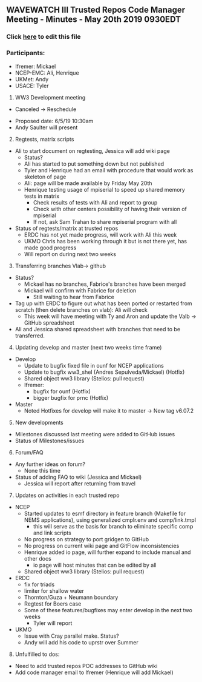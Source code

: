 ## WAVEWATCH III Trusted Repos Code Manager Meeting - Minutes - May 20th 2019 0930EDT

### Click [here](https://github.com/NOAA-EMC/WW3/edit/gh-pages/repoadmin/9773878d237ad1f0b31f1354f3b87239c0805fba/Minutes_20190520/index.md) to edit this file 

### Participants:
- Ifremer: Mickael
- NCEP-EMC: Ali, Henrique
- UKMet: Andy
- USACE: Tyler

1. WW3 Development meeting
- Canceled → Reschedule
 + Proposed date: 6/5/19 10:30am
 + Andy Saulter will present

2. Regtests, matrix scripts
- Ali to start document on regtesting, Jessica will add wiki page
  + Status?
  + Ali has started to put something down but not published
  + Tyler and Henrique had an email with procedure that would work as skeleton of page
  + Ali: page will be made available by Friday May 20th
  + Henrique testing usage of mpiserial to speed up shared memory tests in matrix
    * Check results of tests with Ali and report to group
    * Check with other centers possibility of having their version of mpiserial
    * If not, ask Sam Trahan to share mpiserial program with all
- Status of regtests/matrix at trusted repos
  + ERDC has not yet made progress, will work with Ali this week
  + UKMO Chris has been working through it but is not there yet, has made good progress
  + Will report on during next two weeks

3. Transferring branches Vlab-> github 
- Status?
  + Mickael has no branches, Fabrice's branches have been merged 
  + Mickael will confirm with Fabrice for deletion
    * Still waiting to hear from Fabrice
- Tag up with ERDC to figure out what has been ported or restarted from scratch (then delete branches on vlab): Ali will check
  + This week will have meeting with Ty and Aron and update the Valb → GitHub spreadsheet
- Ali and Jessica shared spreadsheet with branches that need to be transferred.

4. Updating develop and master (next two weeks time frame)
- Develop
  + Update to bugfix fixed file in ounf for NCEP applications
  + Update to bugfix ww3_shel (Andres Sepulveda/Mickael) (Hotfix)
  + Shared object ww3 library (Stelios: pull request)
  + Ifremer: 
    * bugfix for ounf (Hotfix)
    * bigger bugfix for prnc (Hotfix)
- Master
  + Noted Hotfixes for develop will make it to master -> New tag v6.07.2

5. New developments
  + Milestones discussed last meeting were added to GitHub issues
  + Status of Milestones/issues

6. Forum/FAQ
  + Any further ideas on forum?
    * None this time
  + Status of adding FAQ to wiki (Jessica and Mickael)
    * Jessica will report after returning from travel

7. Updates on activities in each trusted repo
- NCEP
  + Started updates to esmf directory in feature branch (Makefile for NEMS applications), using generalized cmplr.env and comp/link.tmpl
    * this will serve as the basis for branch to eliminate specific comp and link scripts
  + No progress on strategy to port gridgen to GitHub
  + No progress on current wiki page and GitFlow inconsistencies
  + Henrique added io page, will further expand to include manual and other docs
    * io page will host minutes that can be edited by all
  + Shared object ww3 library (Stelios: pull request) 
- ERDC
  + fix for triads
  + limiter for shallow water
  + Thornton/Guza + Neumann boundary
  + Regtest for Boers case
  + Some of these features/bugfixes may enter develop in the next two weeks
    * Tyler will report
- UKMO
  + Issue with Cray parallel make. Status?
  + Andy will add his code to uprstr over Summer

8. Unfulfilled to dos:
  + Need to add trusted repos POC addresses to GitHub wiki 
  + Add code manager email to Ifremer (Henrique will add Mickael)


